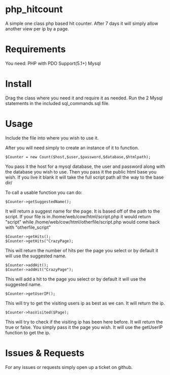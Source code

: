 
php_hitcount
============

A simple one class php based hit counter. 
After 7 days it will simply allow another view per ip by a page.

Requirements
============
You need:
    PHP with PDO Support(5.1+)
    Mysql

Install
============

Drag the class where you need it and require it as needed. 
Run the 2 Mysql statements in the included sql_commands.sql file.

Usage
============

Include the file into where you wish to use it.

After you will need simply to create an instance of it to function.
```
$Counter = new Count($host,$user,$password,$database,$htmlpath);
```
You pass it the host for a mysql database, the user and password along with the database you wish to use. Then you pass it the public html base you wish. If you live it blank it will take the full script path all the way to the base dir/


To call a usable function you can do:
```
$Counter->getSuggestedName();
```
It will return a suggest name for the page. It is based off of the path to the script.
If your file is in /home/web/cow/html/script.php it would return "script" while /home/web/cow/html/otherfile/script.php would come back with "otherfile_script"

```
$Counter->getHits();
$Counter->getHits("CrazyPage);
```
This will return the number of hits per the page you select or by default it will use the suggested name.

```
$Counter->addHit();
$Counter->addHit("CrazyPage");
```
This will add a hit to the page you select or by default it will use the suggested name.

```
$Counter->getUserIP();
```
This will try to get the visiting users ip as best as we can. It will return the ip.

```
$Counter->hasVisited($Page);
```
This will try to check if the visiting ip has been here before. It will return the true or false. You simply pass it the page you wish. It will use the getUserIP function to get the ip.

Issues & Requests 
============

For any issues or requests simply open up a ticket on github.
